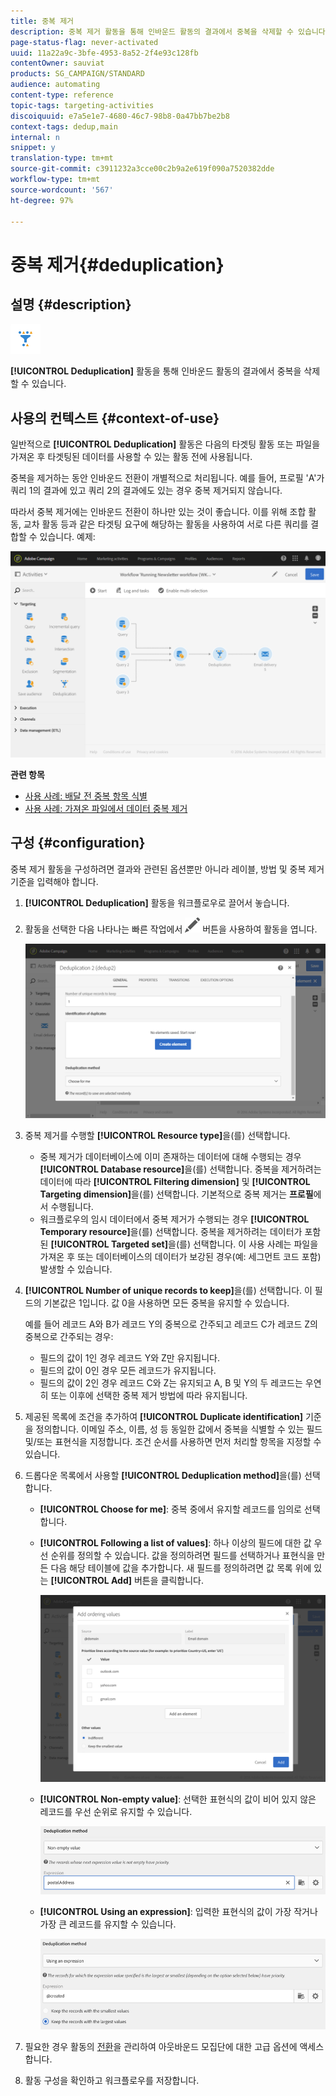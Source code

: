 ```yaml
---
title: 중복 제거
description: 중복 제거 활동을 통해 인바운드 활동의 결과에서 중복을 삭제할 수 있습니다.
page-status-flag: never-activated
uuid: 11a22a9c-3bfe-4953-8a52-2f4e93c128fb
contentOwner: sauviat
products: SG_CAMPAIGN/STANDARD
audience: automating
content-type: reference
topic-tags: targeting-activities
discoiquuid: e7a5e1e7-4680-46c7-98b8-0a47bb7be2b8
context-tags: dedup,main
internal: n
snippet: y
translation-type: tm+mt
source-git-commit: c3911232a3cce00c2b9a2e619f090a7520382dde
workflow-type: tm+mt
source-wordcount: '567'
ht-degree: 97%

---
```



# 중복 제거{#deduplication}

## 설명 {#description}

![](assets/deduplication.png)

**[!UICONTROL Deduplication]** 활동을 통해 인바운드 활동의 결과에서 중복을 삭제할 수 있습니다.

## 사용의 컨텍스트 {#context-of-use}

일반적으로 **[!UICONTROL Deduplication]** 활동은 다음의 타겟팅 활동 또는 파일을 가져온 후 타겟팅된 데이터를 사용할 수 있는 활동 전에 사용됩니다.

중복을 제거하는 동안 인바운드 전환이 개별적으로 처리됩니다. 예를 들어, 프로필 &#39;A&#39;가 쿼리 1의 결과에 있고 쿼리 2의 결과에도 있는 경우 중복 제거되지 않습니다.

따라서 중복 제거에는 인바운드 전환이 하나만 있는 것이 좋습니다. 이를 위해 조합 활동, 교차 활동 등과 같은 타겟팅 요구에 해당하는 활동을 사용하여 서로 다른 쿼리를 결합할 수 있습니다. 예제:

![](assets/dedup_bonnepratique.png)

**관련 항목**

* [사용 사례: 배달 전 중복 항목 식별](../../automating/using/identifying-duplicated-before-delivery.md)
* [사용 사례: 가져온 파일에서 데이터 중복 제거](../../automating/using/deduplicating-data-imported-file.md)

## 구성 {#configuration}

중복 제거 활동을 구성하려면 결과와 관련된 옵션뿐만 아니라 레이블, 방법 및 중복 제거 기준을 입력해야 합니다.

1. **[!UICONTROL Deduplication]** 활동을 워크플로우로 끌어서 놓습니다.
1. 활동을 선택한 다음 나타나는 빠른 작업에서 ![](assets/edit_darkgrey-24px.png) 버튼을 사용하여 활동을 엽니다.

   ![](assets/deduplication_1.png)

1. 중복 제거를 수행할 **[!UICONTROL Resource type]**&#x200B;을(를) 선택합니다.

   * 중복 제거가 데이터베이스에 이미 존재하는 데이터에 대해 수행되는 경우 **[!UICONTROL Database resource]**&#x200B;을(를) 선택합니다. 중복을 제거하려는 데이터에 따라 **[!UICONTROL Filtering dimension]** 및 **[!UICONTROL Targeting dimension]**&#x200B;을(를) 선택합니다. 기본적으로 중복 제거는 **프로필**&#x200B;에서 수행됩니다.
   * 워크플로우의 임시 데이터에서 중복 제거가 수행되는 경우 **[!UICONTROL Temporary resource]**&#x200B;을(를) 선택합니다. 중복을 제거하려는 데이터가 포함된 **[!UICONTROL Targeted set]**&#x200B;을(를) 선택합니다. 이 사용 사례는 파일을 가져온 후 또는 데이터베이스의 데이터가 보강된 경우(예: 세그먼트 코드 포함) 발생할 수 있습니다.

1. **[!UICONTROL Number of unique records to keep]**&#x200B;을(를) 선택합니다. 이 필드의 기본값은 1입니다. 값 0을 사용하면 모든 중복을 유지할 수 있습니다.

   예를 들어 레코드 A와 B가 레코드 Y의 중복으로 간주되고 레코드 C가 레코드 Z의 중복으로 간주되는 경우:

   * 필드의 값이 1인 경우 레코드 Y와 Z만 유지됩니다.
   * 필드의 값이 0인 경우 모든 레코드가 유지됩니다.
   * 필드의 값이 2인 경우 레코드 C와 Z는 유지되고 A, B 및 Y의 두 레코드는 우연히 또는 이후에 선택한 중복 제거 방법에 따라 유지됩니다.

1. 제공된 목록에 조건을 추가하여 **[!UICONTROL Duplicate identification]** 기준을 정의합니다. 이메일 주소, 이름, 성 등 동일한 값에서 중복을 식별할 수 있는 필드 및/또는 표현식을 지정합니다. 조건 순서를 사용하면 먼저 처리할 항목을 지정할 수 있습니다.
1. 드롭다운 목록에서 사용할 **[!UICONTROL Deduplication method]**&#x200B;을(를) 선택합니다.

   * **[!UICONTROL Choose for me]**: 중복 중에서 유지할 레코드를 임의로 선택합니다.
   * **[!UICONTROL Following a list of values]**: 하나 이상의 필드에 대한 값 우선 순위를 정의할 수 있습니다. 값을 정의하려면 필드를 선택하거나 표현식을 만든 다음 해당 테이블에 값을 추가합니다. 새 필드를 정의하려면 값 목록 위에 있는 **[!UICONTROL Add]** 버튼을 클릭합니다.

      ![](assets/deduplication_2.png)

   * **[!UICONTROL Non-empty value]**: 선택한 표현식의 값이 비어 있지 않은 레코드를 우선 순위로 유지할 수 있습니다.

      ![](assets/deduplication_3.png)

   * **[!UICONTROL Using an expression]**: 입력한 표현식의 값이 가장 작거나 가장 큰 레코드를 유지할 수 있습니다.

      ![](assets/deduplication_4.png)

1. 필요한 경우 활동의 [전환](../../automating/using/activity-properties.md)을 관리하여 아웃바운드 모집단에 대한 고급 옵션에 액세스합니다.
1. 활동 구성을 확인하고 워크플로우를 저장합니다.
